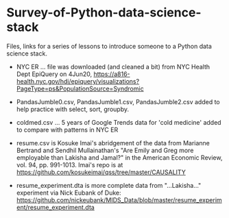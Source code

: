 # Survey-of-Python-data-science-stack
Files, links for a series of lessons to introduce someone to a Python data science stack.

* NYC ER ... file was downloaded (and cleaned a bit) from NYC Health Dept EpiQuery on 4Jun20, https://a816-health.nyc.gov/hdi/epiquery/visualizations?PageType=ps&PopulationSource=Syndromic

* PandasJumble0.csv, PandasJumble1.csv, PandasJumble2.csv added to help practice with select, sort, groupby.

* coldmed.csv ... 5 years of Google Trends data for 'cold medicine' added to compare with patterns in NYC ER 

* resume.csv is Kosuke Imai's abridgement of the data from Marianne Bertrand and Sendhil Mullainathan's "Are Emily and Greg more employable than Lakisha and Jamal?" in the American Economic Review, vol. 94, pp. 991-1013. Imai's repo is at https://github.com/kosukeimai/qss/tree/master/CAUSALITY

* resume_experiment.dta is more complete data from "...Lakisha..." experiment via Nick Eubank of Duke: https://github.com/nickeubank/MIDS_Data/blob/master/resume_experiment/resume_experiment.dta
